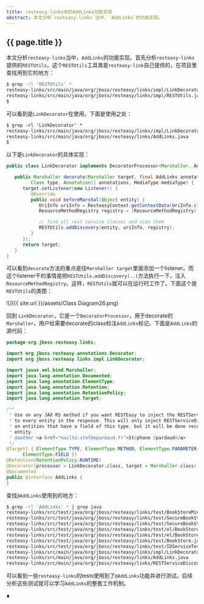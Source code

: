```yaml
---
title: resteasy-links中的AddLinks功能实现
abstract: 本文分析`resteasy-links`当中，`AddLinks`的功能实现。
---
```


## {{ page.title }}

本文分析`resteasy-links`当中，`AddLinks`的功能实现。首先分析`resteasy-links`提供的`RESTUtils`。这个`RESTUtils`工具类是`resteasy-link`自己提供的，在项目里查找用到它的地方：

```bash
$ grep -rl 'RESTUtils' *
resteasy-links/src/main/java/org/jboss/resteasy/links/impl/LinkDecorator.java
resteasy-links/src/main/java/org/jboss/resteasy/links/impl/RESTUtils.java
$
```

可以看到是`LinkDecorator`在使用。下面是使用之处：

```txt
$ grep -rl 'LinkDecorator' *
resteasy-links/src/main/java/org/jboss/resteasy/links/impl/LinkDecorator.java
resteasy-links/src/main/java/org/jboss/resteasy/links/AddLinks.java
$
```

以下是`LinkDecorator`的具体实现：

```java
public class LinkDecorator implements DecoratorProcessor<Marshaller, AddLinks> {

   public Marshaller decorate(Marshaller target, final AddLinks annotation,
         Class type, Annotation[] annotations, MediaType mediaType) {
      target.setListener(new Listener() {
         @Override
         public void beforeMarshal(Object entity) {
            UriInfo uriInfo = ResteasyContext.getContextData(UriInfo.class);
            ResourceMethodRegistry registry = (ResourceMethodRegistry) ResteasyContext.getContextData(Registry.class);

            // find all rest service classes and scan them
            RESTUtils.addDiscovery(entity, uriInfo, registry);
         }
      });
      return target;
   }
}
```

可以看到`decorate`方法的重点是往`Marshaller target`里面添加一个listener。而这个listener干的事情是把`RESTUtils.addDiscovery(..)`方法执行一下，注入`ResourceMethodRegistry`。这样，`RESTUtils`就可以在运行时工作了。下面这个是`RESTUtils`的类图：

![]({{ site.url }}/assets/Class Diagram26.png)

回到 `LinkDecorator`，它是一个`DecoratorProcessor`，用于decorate的`Marshaller`，用户给需要decorate的class标注`AddLinks`标记。下面是`AddLinks`的源代码：

```java
package org.jboss.resteasy.links;

import org.jboss.resteasy.annotations.Decorator;
import org.jboss.resteasy.links.impl.LinkDecorator;

import javax.xml.bind.Marshaller;
import java.lang.annotation.Documented;
import java.lang.annotation.ElementType;
import java.lang.annotation.Retention;
import java.lang.annotation.RetentionPolicy;
import java.lang.annotation.Target;

/**
 * Use on any JAX-RS method if you want RESTEasy to inject the RESTServiceDiscovery
 * to every entity in the response. This will only inject RESTServiceDiscovery instances
 * on entities that have a field of this type, but it will be done recursively on the response's
 * entity.
 * @author <a href="mailto:stef@epardaud.fr">Stéphane Épardaud</a>
 */
@Target( { ElementType.TYPE, ElementType.METHOD, ElementType.PARAMETER,
      ElementType.FIELD })
@Retention(RetentionPolicy.RUNTIME)
@Decorator(processor = LinkDecorator.class, target = Marshaller.class)
@Documented
public @interface AddLinks {
}
```

查找`@AddLinks`使用到的地方：

```bash
$ grep -rl 'AddLinks' * | grep java
resteasy-links/src/test/java/org/jboss/resteasy/links/test/BookStoreMinimal.java
resteasy-links/src/test/java/org/jboss/resteasy/links/test/SecureBookStore.java
resteasy-links/src/test/java/org/jboss/resteasy/links/test/SecureBookStoreMinimal.java
resteasy-links/src/test/java/org/jboss/resteasy/links/test/el/BookStoreInvalidEL.java
resteasy-links/src/test/java/org/jboss/resteasy/links/test/el/BookStoreNoPackage.java
resteasy-links/src/test/java/org/jboss/resteasy/links/test/BookStore.java
resteasy-links/src/test/java/org/jboss/resteasy/links/test/IDServiceTest.java
resteasy-links/src/main/java/org/jboss/resteasy/links/impl/LinkDecorator.java
resteasy-links/src/main/java/org/jboss/resteasy/links/AddLinks.java
resteasy-links/src/main/java/org/jboss/resteasy/links/RESTServiceDiscovery.java
```

可以看到一些`resteasy-links`的tests使用到了`@AddLinks`功能并进行测试。后续分析这些测试就可以学习`AddLinks`的整套工作机制。

∎